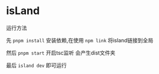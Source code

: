 # isLand
运行方法

先 `pnpm install` 安装依赖,在使用 `npm link` 将island链接到全局

然后 `pnpm start` 开启tsc监听 会产生dist文件夹

最后 `island dev` 即可运行  